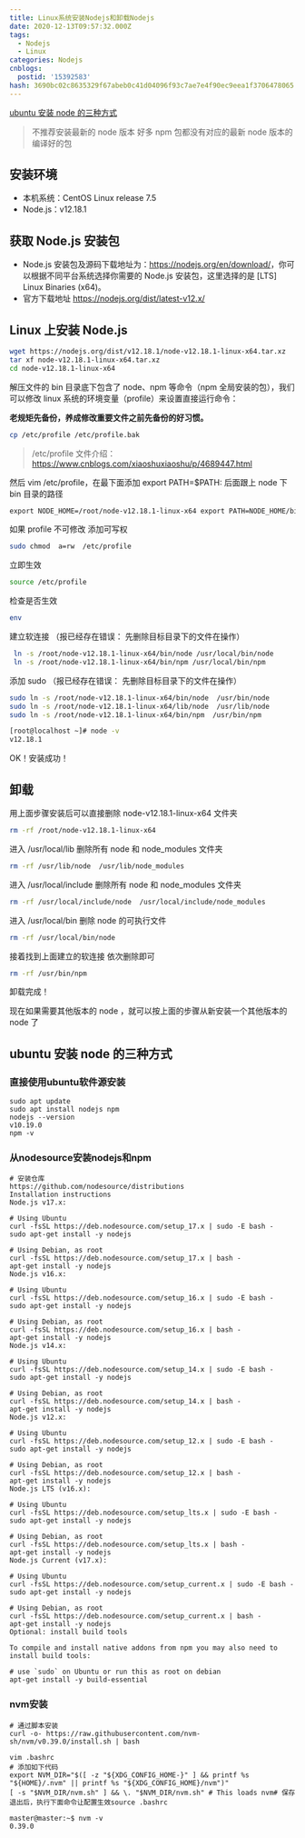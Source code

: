```yaml
---
title: Linux系统安装Nodejs和卸载Nodejs
date: 2020-12-13T09:57:32.000Z
tags:
  - Nodejs
  - Linux
categories: Nodejs
cnblogs:
  postid: '15392583'
hash: 3690bc02c8635329f67abeb0c41d04096f93c7ae7e4f90ec9eea1f3706478065
---
```



[ubuntu 安装 node 的三种方式](https://www.cnblogs.com/fireblackman/p/15688513.html)

> 不推荐安装最新的 node 版本 好多 npm 包都没有对应的最新 node 版本的编译好的包

## 安装环境

- 本机系统：CentOS Linux release 7.5
- Node.js：v12.18.1

## 获取 Node.js 安装包

- Node.js 安装包及源码下载地址为：<https://nodejs.org/en/download/>，你可以根据不同平台系统选择你需要的 Node.js 安装包，这里选择的是 [LTS] Linux Binaries (x64)。
- 官方下载地址 <https://nodejs.org/dist/latest-v12.x/>

## Linux 上安装 Node.js

```bash
wget https://nodejs.org/dist/v12.18.1/node-v12.18.1-linux-x64.tar.xz    // 下载
tar xf node-v12.18.1-linux-x64.tar.xz                                   // 解压
cd node-v12.18.1-linux-x64                                              // 进入解压目录
```

解压文件的 bin 目录底下包含了 node、npm 等命令（npm 全局安装的包），我们可以修改 linux 系统的环境变量（profile）来设置直接运行命令：

**老规矩先备份，养成修改重要文件之前先备份的好习惯。**

```bash
cp /etc/profile /etc/profile.bak
```

> /etc/profile 文件介绍： <https://www.cnblogs.com/xiaoshuxiaoshu/p/4689447.html>

然后 vim /etc/profile，在最下面添加 export PATH=$PATH: 后面跟上 node 下 bin 目录的路径

```html
export NODE_HOME=/root/node-v12.18.1-linux-x64 export PATH=NODE_HOME/bin:$PATH
```

如果 profile 不可修改 添加可写权

```bash
sudo chmod  a=rw  /etc/profile
```

立即生效

```bash
source /etc/profile
```

检查是否生效

```bash
env
```

建立软连接 （报已经存在错误： 先删除目标目录下的文件在操作）

```bash
 ln -s /root/node-v12.18.1-linux-x64/bin/node /usr/local/bin/node
 ln -s /root/node-v12.18.1-linux-x64/bin/npm /usr/local/bin/npm
```

添加 sudo （报已经存在错误： 先删除目标目录下的文件在操作）

```bash
sudo ln -s /root/node-v12.18.1-linux-x64/bin/node  /usr/bin/node
sudo ln -s /root/node-v12.18.1-linux-x64/lib/node  /usr/lib/node
sudo ln -s /root/node-v12.18.1-linux-x64/bin/npm  /usr/bin/npm
```

```bash
[root@localhost ~]# node -v
v12.18.1
```

OK！安装成功！

## 卸载

用上面步骤安装后可以直接删除 node-v12.18.1-linux-x64 文件夹

```bash
rm -rf /root/node-v12.18.1-linux-x64
```

进入 /usr/local/lib 删除所有 node 和 node_modules 文件夹

```bash
rm -rf /usr/lib/node  /usr/lib/node_modules
```

进入 /usr/local/include 删除所有 node 和 node_modules 文件夹

```bash
rm -rf /usr/local/include/node  /usr/local/include/node_modules
```

进入 /usr/local/bin 删除 node 的可执行文件

```bash
rm -rf /usr/local/bin/node
```

接着找到上面建立的软连接 依次删除即可

```bash
rm -rf /usr/bin/npm
```

卸载完成！

现在如果需要其他版本的 node ，就可以按上面的步骤从新安装一个其他版本的 node 了

## ubuntu 安装 node 的三种方式

### 直接使用ubuntu软件源安装

```
sudo apt update
sudo apt install nodejs npm
nodejs --version
v10.19.0
npm -v
```

### 从nodesource安装nodejs和npm

```
# 安装仓库
https://github.com/nodesource/distributions
Installation instructions
Node.js v17.x:

# Using Ubuntu
curl -fsSL https://deb.nodesource.com/setup_17.x | sudo -E bash -
sudo apt-get install -y nodejs

# Using Debian, as root
curl -fsSL https://deb.nodesource.com/setup_17.x | bash -
apt-get install -y nodejs
Node.js v16.x:

# Using Ubuntu
curl -fsSL https://deb.nodesource.com/setup_16.x | sudo -E bash -
sudo apt-get install -y nodejs

# Using Debian, as root
curl -fsSL https://deb.nodesource.com/setup_16.x | bash -
apt-get install -y nodejs
Node.js v14.x:

# Using Ubuntu
curl -fsSL https://deb.nodesource.com/setup_14.x | sudo -E bash -
sudo apt-get install -y nodejs

# Using Debian, as root
curl -fsSL https://deb.nodesource.com/setup_14.x | bash -
apt-get install -y nodejs
Node.js v12.x:

# Using Ubuntu
curl -fsSL https://deb.nodesource.com/setup_12.x | sudo -E bash -
sudo apt-get install -y nodejs

# Using Debian, as root
curl -fsSL https://deb.nodesource.com/setup_12.x | bash -
apt-get install -y nodejs
Node.js LTS (v16.x):

# Using Ubuntu
curl -fsSL https://deb.nodesource.com/setup_lts.x | sudo -E bash -
sudo apt-get install -y nodejs

# Using Debian, as root
curl -fsSL https://deb.nodesource.com/setup_lts.x | bash -
apt-get install -y nodejs
Node.js Current (v17.x):

# Using Ubuntu
curl -fsSL https://deb.nodesource.com/setup_current.x | sudo -E bash -
sudo apt-get install -y nodejs

# Using Debian, as root
curl -fsSL https://deb.nodesource.com/setup_current.x | bash -
apt-get install -y nodejs
Optional: install build tools

To compile and install native addons from npm you may also need to install build tools:

# use `sudo` on Ubuntu or run this as root on debian
apt-get install -y build-essential

```

### nvm安装

```
# 通过脚本安装
curl -o- https://raw.githubusercontent.com/nvm-sh/nvm/v0.39.0/install.sh | bash
```

```
vim .bashrc
# 添加如下代码
export NVM_DIR="$([ -z "${XDG_CONFIG_HOME-}" ] && printf %s "${HOME}/.nvm" || printf %s "${XDG_CONFIG_HOME}/nvm")"
[ -s "$NVM_DIR/nvm.sh" ] && \. "$NVM_DIR/nvm.sh" # This loads nvm# 保存退出后，执行下面命令让配置生效source .bashrc
```

```
master@master:~$ nvm -v
0.39.0
```
